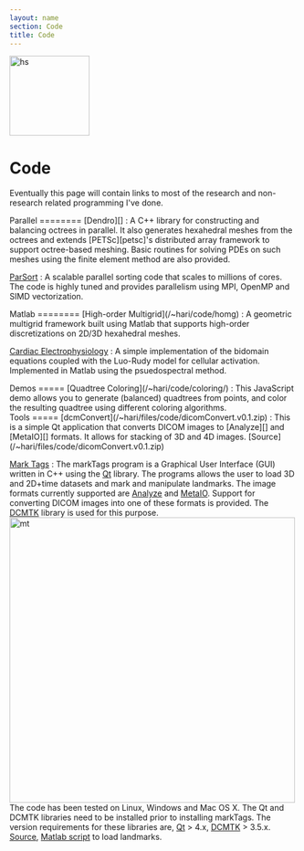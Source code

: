 ```yaml
---
layout: name
section: Code
title: Code
---
```


<img class='inset right' src='/~hari/images/hari.png' title='Hari Sundar' alt='hs' width='140px' />

Code
====
Eventually this page will contain links to most of the research and non-research
related programming I've done.

<div class="section" markdown="1">
Parallel
========	
[Dendro][]
: A C++ library for constructing and balancing octrees in parallel. It also generates hexahedral meshes from the octrees and extends [PETSc][petsc]'s distributed array framework to support octree-based meshing. Basic routines for solving PDEs on such meshes using the finite element method are also provided. 

[ParSort](/code/sort)
: A scalable parallel sorting code that scales to millions of cores. The code is highly tuned and provides parallelism using MPI, OpenMP and SIMD vectorization.
</div>	

<div class="section" markdown="1">
Matlab
========	
[High-order Multigrid](/~hari/code/homg)
: A geometric multigrid framework built using Matlab that supports high-order discretizations on 2D/3D hexahedral meshes. 

[Cardiac Electrophysiology](/~hari/code/ep)
: A simple implementation of the bidomain equations coupled with the Luo-Rudy model for cellular activation. Implemented in Matlab using the psuedospectral method.
 
</div>	

<div class="section" markdown="1">
Demos
=====
[Quadtree Coloring](/~hari/code/coloring/)
:	This JavaScript demo allows you to generate (balanced) quadtrees from points, and color the resulting quadtree using different coloring algorithms.
</div>

<div class="section" markdown="1">
Tools
=====
[dcmConvert](/~hari/files/code/dicomConvert.v0.1.zip)
:	This is a simple Qt application that converts DICOM images to  [Analyze][] and [MetaIO][] formats. It allows for stacking of 3D and 4D images.
[Source](/~hari/files/code/dicomConvert.v0.1.zip)

[Mark Tags](/~hari/files/code/markTags.v0.2.zip)
: The markTags program is a Graphical User Interface (GUI) written in C++ using the [Qt][] library. The programs allows the user to load 3D and 2D+time datasets and mark and manipulate landmarks. The image formats currently supported are [Analyze][] and [MetaIO][]. Support for converting DICOM images into one of these formats is provided. The [DCMTK][dcmtk] library is used for this purpose. 
<img class='inset right' src='/~hari/images/markTagsLmarks.png' title='markTags' alt='mt' width='500px' /> 
The code has been tested on Linux, Windows and Mac OS X. The Qt and DCMTK libraries need to be installed prior to installing markTags. The version requirements for these libraries are, [Qt][] > 4.x, [DCMTK][dcmtk] > 3.5.x. [Source](/~hari/files/code/markTags.v0.2.zip), [Matlab script](/~hari/files/code/readLandmarks.m) to load landmarks.

</div>

[Dendro]: http://www.cc.gatech.edu/csela/dendro/html/index.html
[petsc]: http://www.mcs.anl.gov/petsc/
[Qt]: http://qt-project.org/
[dcmtk]: http://dicom.offis.de/dcmtk.php.en
[Analyze]: http://www.grahamwideman.com/gw/brain/analyze/formatdoc.htm
[MetaIO]: http://www.itk.org/Wiki/ITK/MetaIO